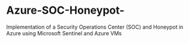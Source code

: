 # Azure-SOC-Honeypot-
Implementation of a Security Operations Center (SOC) and Honeypot in Azure using Microsoft Sentinel and Azure VMs
